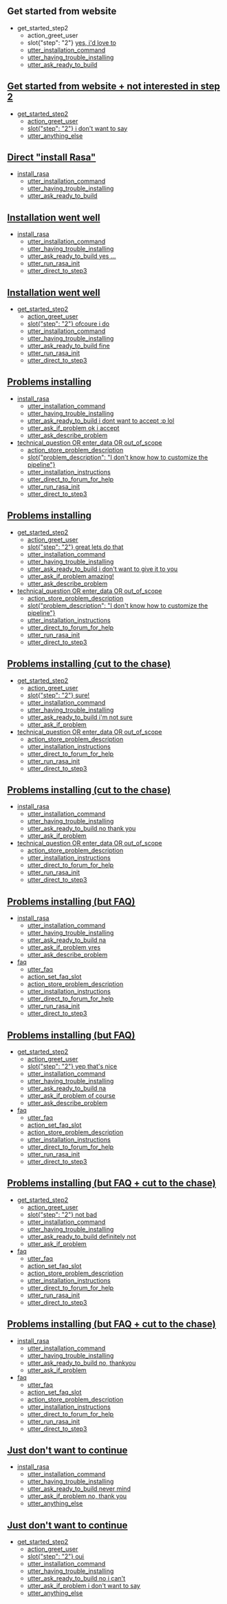## Get started from website
* get_started_step2
    - action_greet_user
    - slot{"step": "2"}
<U> yes, i'd love to
    - utter_installation_command
    - utter_having_trouble_installing
    - utter_ask_ready_to_build

## Get started from website + not interested in step 2
* get_started_step2
    - action_greet_user
    - slot{"step": "2"}
<U> i don't want to say
    - utter_anything_else

## Direct "install Rasa"
* install_rasa
    - utter_installation_command
    - utter_having_trouble_installing
    - utter_ask_ready_to_build

## Installation went well
* install_rasa
    - utter_installation_command
    - utter_having_trouble_installing
    - utter_ask_ready_to_build
<U> yes ...
    - utter_run_rasa_init
    - utter_direct_to_step3

## Installation went well
* get_started_step2
    - action_greet_user
    - slot{"step": "2"}
<U> ofcoure i do
    - utter_installation_command
    - utter_having_trouble_installing
    - utter_ask_ready_to_build
<U> fine
    - utter_run_rasa_init
    - utter_direct_to_step3

## Problems installing
* install_rasa
    - utter_installation_command
    - utter_having_trouble_installing
    - utter_ask_ready_to_build
<U> i dont want to accept :p lol
    - utter_ask_if_problem
<U> ok i accept
    - utter_ask_describe_problem
* technical_question OR enter_data OR out_of_scope
    - action_store_problem_description
    - slot{"problem_description": "I don't know how to customize the pipeline"}
    - utter_installation_instructions
    - utter_direct_to_forum_for_help
    - utter_run_rasa_init
    - utter_direct_to_step3

## Problems installing
* get_started_step2
    - action_greet_user
    - slot{"step": "2"}
<U> great lets do that
    - utter_installation_command
    - utter_having_trouble_installing
    - utter_ask_ready_to_build
<U> i don't want to give it to you
    - utter_ask_if_problem
<U> amazing!
    - utter_ask_describe_problem
* technical_question OR enter_data OR out_of_scope
    - action_store_problem_description
    - slot{"problem_description": "I don't know how to customize the pipeline"}
    - utter_installation_instructions
    - utter_direct_to_forum_for_help
    - utter_run_rasa_init
    - utter_direct_to_step3

## Problems installing (cut to the chase)
* get_started_step2
    - action_greet_user
    - slot{"step": "2"}
<U> sure!
    - utter_installation_command
    - utter_having_trouble_installing
    - utter_ask_ready_to_build
<U> i'm not sure
    - utter_ask_if_problem
* technical_question OR enter_data OR out_of_scope
    - action_store_problem_description
    - utter_installation_instructions
    - utter_direct_to_forum_for_help
    - utter_run_rasa_init
    - utter_direct_to_step3

## Problems installing (cut to the chase)
* install_rasa
    - utter_installation_command
    - utter_having_trouble_installing
    - utter_ask_ready_to_build
<U> no thank you
    - utter_ask_if_problem
* technical_question OR enter_data OR out_of_scope
    - action_store_problem_description
    - utter_installation_instructions
    - utter_direct_to_forum_for_help
    - utter_run_rasa_init
    - utter_direct_to_step3

## Problems installing (but FAQ)
* install_rasa
    - utter_installation_command
    - utter_having_trouble_installing
    - utter_ask_ready_to_build
<U> na
    - utter_ask_if_problem
<U> yres
    - utter_ask_describe_problem
* faq
    - utter_faq
    - action_set_faq_slot
    - action_store_problem_description
    - utter_installation_instructions
    - utter_direct_to_forum_for_help
    - utter_run_rasa_init
    - utter_direct_to_step3

## Problems installing (but FAQ)
* get_started_step2
    - action_greet_user
    - slot{"step": "2"}
<U> yep that's nice
    - utter_installation_command
    - utter_having_trouble_installing
    - utter_ask_ready_to_build
<U> na
    - utter_ask_if_problem
<U> of course
    - utter_ask_describe_problem
* faq
    - utter_faq
    - action_set_faq_slot
    - action_store_problem_description
    - utter_installation_instructions
    - utter_direct_to_forum_for_help
    - utter_run_rasa_init
    - utter_direct_to_step3

## Problems installing (but FAQ + cut to the chase)
* get_started_step2
    - action_greet_user
    - slot{"step": "2"}
<U> not bad
    - utter_installation_command
    - utter_having_trouble_installing
    - utter_ask_ready_to_build
<U> definitely not
    - utter_ask_if_problem
* faq
    - utter_faq
    - action_set_faq_slot
    - action_store_problem_description
    - utter_installation_instructions
    - utter_direct_to_forum_for_help
    - utter_run_rasa_init
    - utter_direct_to_step3

## Problems installing (but FAQ + cut to the chase)
* install_rasa
    - utter_installation_command
    - utter_having_trouble_installing
    - utter_ask_ready_to_build
<U> no, thankyou
    - utter_ask_if_problem
* faq
    - utter_faq
    - action_set_faq_slot
    - action_store_problem_description
    - utter_installation_instructions
    - utter_direct_to_forum_for_help
    - utter_run_rasa_init
    - utter_direct_to_step3

## Just don't want to continue
* install_rasa
    - utter_installation_command
    - utter_having_trouble_installing
    - utter_ask_ready_to_build
<U> never mind
    - utter_ask_if_problem
<U> no, thank you
    - utter_anything_else

## Just don't want to continue
* get_started_step2
    - action_greet_user
    - slot{"step": "2"}
<U> oui
    - utter_installation_command
    - utter_having_trouble_installing
    - utter_ask_ready_to_build
<U> no i can't
    - utter_ask_if_problem
<U> i don't want to say
    - utter_anything_else

